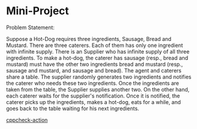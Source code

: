 # Mini-Project

Problem Statement:

Suppose a Hot-Dog requires three ingredients, Sausage, Bread and Mustard. There are three caterers. Each of them has only one ingredient with infinite supply. There is an Supplier who has infinite supply of all three ingredients. To make a hot-dog, the caterer has sausage (resp., bread and mustard) must have the other two ingredients bread and mustard (resp., sausage and mustard, and sausage and bread). The agent and caterers share a table. The supplier randomly generates two ingredients and notifies the caterer who needs these two ingredients. Once the ingredients are taken from the table, the Supplier supplies another two. On the other hand, each caterer waits for the supplier's notification. Once it is notified, the caterer picks up the ingredients, makes a hot-dog, eats for a while, and goes back to the table waiting for his next ingredients.

[cppcheck-action](https://github.com/99002549/Mini-Project/workflows/cppcheck-action/badge.svg)
